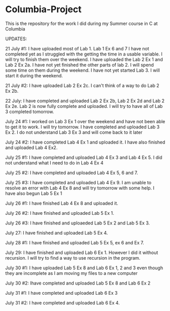 
# Columbia-Project

This is the repository for the work I did during my Summer course in C at Columbia

UPDATES:

21 July #1: I have uploaded most of Lab 1. Lab 1 Ex 6 and 7 I have not completed yet as I struggled with the getting the time in a   usable variable. I will try to finish them over the weekend.
I have uploaded the Lab 2 Ex 1 and Lab 2 Ex 2a. I have not yet finished the other parts of lab 2. I will spend some time on them during the weekend.
I have not yet started Lab 3. I will start it during the weekend.

21 July #2: I have uploaded Lab 2 Ex 2c. I can't think of a way to do Lab 2 Ex 2b.

22 July: I have completed and uploaded Lab 2 Ex 2b, Lab 2 Ex 2d and Lab 2 Ex 2e. Lab 2 is now fully complete and uploaded. I will try to have all of Lab 3 completed tomorrow.

July 24 #1: I worked on Lab 3 Ex 1 over the weekend and have not been able to get it to work. I will try tomorrow. I have completed and uploaded Lab 3 Ex 2. I do not understand Lab 3 Ex 3 and will come back to it later

July 24 #2: I have completed Lab 4 Ex 1 and uploaded it. I have also finished and uploaded Lab 4 Ex2.

July 25 #1: I have completed and uploaded Lab 4 Ex 3 and Lab 4 Ex 5. I did not understand what I need to do in Lab 4 Ex 4

July 25 #2: I have completed and uploaded Lab 4 Ex 5, 6 and 7.

July 25 #3: I have completed and uploaded Lab 4 Ex 9. I am unable to resolve an error with Lab 4 Ex 8 and will try tomorrow with some help. I have also begun Lab 5 Ex 1

July 26 #1: I have finished Lab 4 Ex 8 and uploaded it.

July 26 #2: I have finished and uploaded Lab 5 Ex 1.

July 26 #3: I have finished and uploaeded Lab 5 Ex 2 and Lab 5 Ex 3.

July 27: I have finished and uploaded Lab 5 Ex 4.

July 28 #1: I have finished and uploaded Lab 5 Ex 5, ex 6 and Ex 7.

July 29: I have finished and uploaded Lab 6 Ex 1. However I did it without recursion. I will try to find a way to use recursion in the program.

July 30 #1: I have uploaded Lab 5 Ex 8 and Lab 6 Ex 1, 2 and 3 even though they are incomplete as I am moving my files to a new computer

July 30 #2: Ihave completed and uploaded Lab 5 Ex 8 and Lab 6 Ex 2

July 31 #1: I have completed and uploaded Lab 6 Ex 3

July 31 #2: I have completed and uploaded Lab 6 Ex 4.
